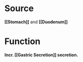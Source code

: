 # Source 
**[[Stomach]]** and **[[Duodenum]]**

# Function
**Incr. [[Gastric Secretion]] secretion.**